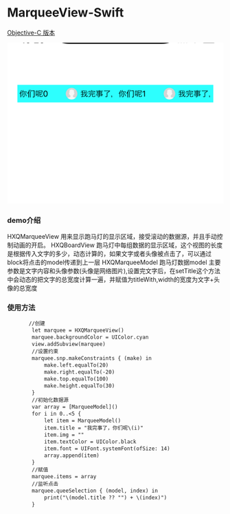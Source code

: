 # MarqueeView-Swift


[Objective-C 版本](https://github.com/qqcc1388/MarqueeViewDemo)

![图片](https://github.com/qqcc1388/MarqueeView-Swift/blob/master/WX20190218-102028%402x.png)

### demo介绍

HXQMarqueeView 用来显示跑马灯的显示区域，接受滚动的数据源，并且手动控制动画的开启。
HXQBoardView 跑马灯中每组数据的显示区域，这个视图的长度是根据传入文字的多少，动态计算的，如果文字或者头像被点击了，可以通过block将点击的model传递到上一层
HXQMarqueeModel 跑马灯数据model 主要参数是文字内容和头像参数(头像是网络图片),设置完文字后，在setTitle这个方法中会动态的把文字的总宽度计算一遍，并赋值为titleWith,width的宽度为文字+头像的总宽度

### 使用方法

```
       //创建
        let marquee = HXQMarqueeView()
        marquee.backgroundColor = UIColor.cyan
        view.addSubview(marquee)
        //设置约束
        marquee.snp.makeConstraints { (make) in
            make.left.equalTo(20)
            make.right.equalTo(-20)
            make.top.equalTo(100)
            make.height.equalTo(30)
        }
        //初始化数据源
        var array = [MarqueeModel]()
        for i in 0..<5 {
            let item = MarqueeModel()
            item.title = "我完事了，你们呢\(i)"
            item.img = ""
            item.textColor = UIColor.black
            item.font = UIFont.systemFont(ofSize: 14)
            array.append(item)
        }
        //赋值
        marquee.items = array
        //监听点击
        marquee.queeSelection { (model, index) in
            print("\(model.title ?? "") + \(index)")
        }
```